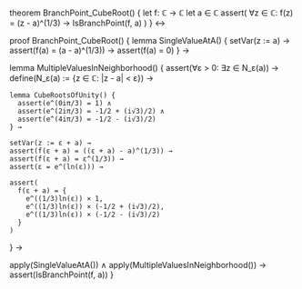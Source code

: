theorem BranchPoint_CubeRoot() {
  let f: ℂ → ℂ
  let a ∈ ℂ
  assert(
    ∀z ∈ ℂ: f(z) = (z - a)^(1/3) →
    IsBranchPoint(f, a)
  )
} ↔

proof BranchPoint_CubeRoot() {
  lemma SingleValueAtA() {
    setVar(z := a) →
    assert(f(a) = (a - a)^(1/3)) →
    assert(f(a) = 0)
  } →
  
  lemma MultipleValuesInNeighborhood() {
    assert(∀ε > 0: ∃z ∈ N_ε(a)) →
    define(N_ε(a) := {z ∈ ℂ: |z - a| < ε}) →
    
    lemma CubeRootsOfUnity() {
      assert(e^(0iπ/3) = 1) ∧
      assert(e^(2iπ/3) = -1/2 + (i√3)/2) ∧
      assert(e^(4iπ/3) = -1/2 - (i√3)/2)
    } →
    
    setVar(z := ε + a) →
    assert(f(ε + a) = ((ε + a) - a)^(1/3)) →
    assert(f(ε + a) = ε^(1/3)) →
    assert(ε = e^(ln(ε))) →
    
    assert(
      f(ε + a) = {
        e^((1/3)ln(ε)) × 1,
        e^((1/3)ln(ε)) × (-1/2 + (i√3)/2),
        e^((1/3)ln(ε)) × (-1/2 - (i√3)/2)
      }
    )
  } →
  
  apply(SingleValueAtA()) ∧
  apply(MultipleValuesInNeighborhood()) →
  assert(IsBranchPoint(f, a))
}